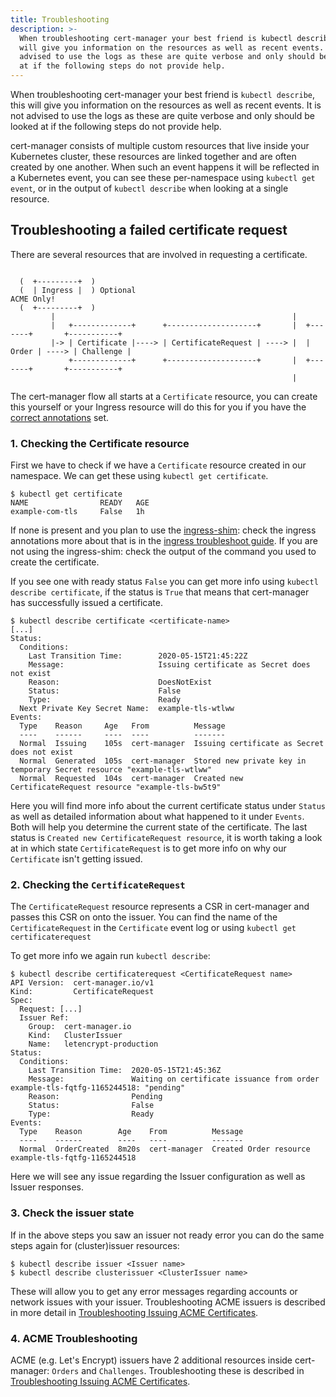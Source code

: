 ```yaml
---
title: Troubleshooting
description: >-
  When troubleshooting cert-manager your best friend is kubectl describe, this
  will give you information on the resources as well as recent events. It is not
  advised to use the logs as these are quite verbose and only should be looked
  at if the following steps do not provide help.
---
```


When troubleshooting cert-manager your best friend is `kubectl describe`, this
will give you information on the resources as well as recent events. It is not
advised to use the logs as these are quite verbose and only should be looked at
if the following steps do not provide help.

cert-manager consists of multiple custom resources that live inside your
Kubernetes cluster, these resources are linked together and are often created by
one another. When such an event happens it will be reflected in a Kubernetes
event, you can see these per-namespace using `kubectl get event`, or in the
output of `kubectl describe` when looking at a single resource.

## Troubleshooting a failed certificate request

There are several resources that are involved in requesting a certificate.

```

  (  +---------+  )
  (  | Ingress |  ) Optional                                              ACME Only!
  (  +---------+  )
         |                                                     |
         |   +-------------+      +--------------------+       |  +-------+       +-----------+
         |-> | Certificate |----> | CertificateRequest | ----> |  | Order | ----> | Challenge |
             +-------------+      +--------------------+       |  +-------+       +-----------+
                                                               |
```

The cert-manager flow all starts at a `Certificate` resource, you can create
this yourself or your Ingress resource will do this for you if you have the
[correct annotations](../../usage/ingress/) set.

### 1. Checking the Certificate resource

First we have to check if we have a `Certificate` resource created in our
namespace. We can get these using `kubectl get certificate`.

```console
$ kubectl get certificate
NAME                READY   AGE
example-com-tls     False   1h
```

If none is present and you plan to use the [ingress-shim](../../usage/ingress/):
check the ingress annotations more about that is in the
[ingress troubleshoot guide](../../usage/ingress/#troubleshooting). If you are
not using the ingress-shim: check the output of the command you used to create
the certificate.

If you see one with ready status `False` you can get more info using
`kubectl describe certificate`, if the status is `True` that means that
cert-manager has successfully issued a certificate.

```console
$ kubectl describe certificate <certificate-name>
[...]
Status:
  Conditions:
    Last Transition Time:        2020-05-15T21:45:22Z
    Message:                     Issuing certificate as Secret does not exist
    Reason:                      DoesNotExist
    Status:                      False
    Type:                        Ready
  Next Private Key Secret Name:  example-tls-wtlww
Events:
  Type    Reason     Age   From          Message
  ----    ------     ----  ----          -------
  Normal  Issuing    105s  cert-manager  Issuing certificate as Secret does not exist
  Normal  Generated  105s  cert-manager  Stored new private key in temporary Secret resource "example-tls-wtlww"
  Normal  Requested  104s  cert-manager  Created new CertificateRequest resource "example-tls-bw5t9"
```

Here you will find more info about the current certificate status under `Status`
as well as detailed information about what happened to it under `Events`. Both
will help you determine the current state of the certificate. The last status is
`Created new CertificateRequest resource`, it is worth taking a look at in which
state `CertificateRequest` is to get more info on why our `Certificate` isn't
getting issued.

### 2. Checking the `CertificateRequest`

The `CertificateRequest` resource represents a CSR in cert-manager and passes
this CSR on onto the issuer. You can find the name of the `CertificateRequest`
in the `Certificate` event log or using `kubectl get certificaterequest`

To get more info we again run `kubectl describe`:

```console
$ kubectl describe certificaterequest <CertificateRequest name>
API Version:  cert-manager.io/v1
Kind:         CertificateRequest
Spec:
  Request: [...]
  Issuer Ref:
    Group:  cert-manager.io
    Kind:   ClusterIssuer
    Name:   letencrypt-production
Status:
  Conditions:
    Last Transition Time:  2020-05-15T21:45:36Z
    Message:               Waiting on certificate issuance from order example-tls-fqtfg-1165244518: "pending"
    Reason:                Pending
    Status:                False
    Type:                  Ready
Events:
  Type    Reason        Age    From          Message
  ----    ------        ----   ----          -------
  Normal  OrderCreated  8m20s  cert-manager  Created Order resource example-tls-fqtfg-1165244518
```

Here we will see any issue regarding the Issuer configuration as well as Issuer
responses.

### 3. Check the issuer state

If in the above steps you saw an issuer not ready error you can do the same
steps again for (cluster)issuer resources:

```console
$ kubectl describe issuer <Issuer name>
$ kubectl describe clusterissuer <ClusterIssuer name>
```

These will allow you to get any error messages regarding accounts or network
issues with your issuer. Troubleshooting ACME issuers is described in more
detail in [Troubleshooting Issuing ACME Certificates](../acme/).

### 4. ACME Troubleshooting

ACME (e.g. Let's Encrypt) issuers have 2 additional resources inside
cert-manager: `Orders` and `Challenges`. Troubleshooting these is described in
[Troubleshooting Issuing ACME Certificates](../acme/).
